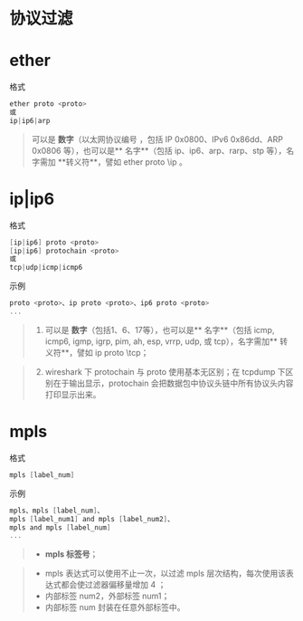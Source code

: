 # 协议过滤

# ether
格式
```c
ether proto <proto>
或
ip|ip6|arp
```
> 可以是 **数字**（以太网协议编号 ，包括 IP 0x0800、IPv6 0x86dd、ARP 0x0806 等），也可以是** 名字**（包括 ip、ip6、arp、rarp、stp 等），名字需加 **转义符\**，譬如 ether proto \ip 。



# ip|ip6
格式
```c
[ip|ip6] proto <proto>
[ip|ip6] protochain <proto>
或
tcp|udp|icmp|icmp6
```


示例
```c
proto <proto>、ip proto <proto>、ip6 proto <proto>
...
```
> 1. 可以是 **数字**（包括1、6、17等），也可以是** 名字**（包括 icmp, icmp6, igmp, igrp, pim, ah, esp, vrrp, udp, 或 tcp），名字需加** 转义符\**，譬如 ip proto \tcp；

> 2. wireshark 下 protochain 与 proto 使用基本无区别；在 tcpdump 下区别在于输出显示，protochain 会把数据包中协议头链中所有协议头内容打印显示出来。



# mpls
格式
```c
mpls [label_num]
```


示例
```c
mpls、mpls [label_num]、
mpls [label_num1] and mpls [label_num2]、
mpls and mpls [label_num]
...
```
> - **mpls 标签号**；

> - mpls 表达式可以使用不止一次，以过滤 mpls 层次结构，每次使用该表达式都会使过滤器偏移量增加 4 ；
> - 内部标签 num2，外部标签 num1；
> - 内部标签 num 封装在任意外部标签中。






